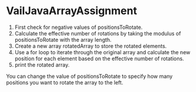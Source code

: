 # VailJavaArrayAssignment
1) First check for negative values of positionsToRotate.
2) Calculate the effective number of rotations by taking the modulus of positionsToRotate with the array length.
3) Create a new array rotatedArray to store the rotated elements.
4) Use a for loop to iterate through the original array and calculate the new position for each element based on the effective number of rotations.
5) print the rotated array.

You can change the value of positionsToRotate to specify how many positions you want to rotate the array to the left.
